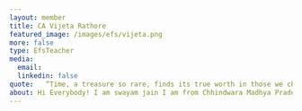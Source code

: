 ```yaml
---
layout: member
title: CA Vijeta Rathore
featured_image: /images/efs/vijeta.png
more: false
type: EfsTeacher
media:  
  email: 
  linkedin: false     
quote:   “Time, a treasure so rare, finds its true worth in those we choose to share it with.”
about: Hi Everybody! I am swayam jain I am from Chhindwara Madhya Pradesh.I joined KIRAN in 2020 I think which is the luckiest thing which I got where I don't only get a financial support as well as other comprehensive assistance which is far more than financial support I am not only a beneficiary but a true member of a KIRAN FOUNDATION. It will helpful for me lifelong.
---
```

    